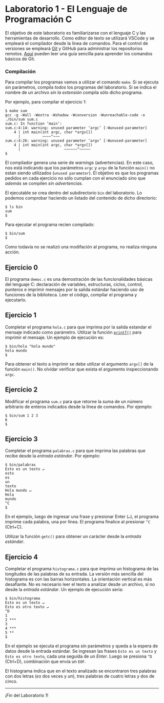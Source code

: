 # Laboratorio 1 - El Lenguaje de Programación C

El objetivo de este laboratorio es familiarizarse con el lenguaje C y las herramientas de desarrollo. Como editor de texto se utilizará VSCode y se empleará el compilador desde la línea de comandos.  Para el control de versiones se empleará [Git](https://git-scm.com/) y GitHub para administrar los repositorios remotos. [Aquí](http://rogerdudler.github.io/git-guide/index.es.html) pueden leer una guía sencilla para aprender los comandos básicos de Git.

### Compilación
Para compilar los programas vamos a utilizar el comando `make`. Si se ejecuta sin parámetros, compila _todos_ los programas del laboratorio. Si se indica el nombre de un archivo _sin la extensión_ compila sólo dicho programa.

Por ejemplo, para compilar el ejercicio 1:
```
$ make sum
gcc -g -Wall -Wextra -Wshadow -Wconversion -Wunreachable-code -o ./bin/sum sum.c
sum.c: In function ‘main’:
sum.c:4:14: warning: unused parameter ‘argc’ [-Wunused-parameter]
    4 | int main(int argc, char *argv[])
      |          ~~~~^~~~
sum.c:4:26: warning: unused parameter ‘argv’ [-Wunused-parameter]
    4 | int main(int argc, char *argv[])
      |                    ~~~~~~^~~~~~
$
```

El compilador genera una serie de _warnings_ (advertencias). En este caso, nos está indicando que los parámetros `argc` y `argv` de la función `main()` no estan siendo utilizados (`unused parameter`). El objetivo es que los programas pedidos en cada ejercicio no sólo cumplan con el enunciado sino que _además_ se compilen *sin advertencias*.

El ejecutable se crea dentro del subdirectorio `bin` del laboratorio. Lo podemos comprobar haciendo un listado del contenido de dicho directorio:
```
$ ls bin
sum 
$
```
Para ejecutar el programa recien compilado:
```
$ bin/sum
$
```
Como todavía no se realizó una modifación al programa, no realiza ninguna acción.

## Ejercicio 0
El programa `democ.c` es una demostración de las funcionalidades básicas del lenguaje C: declaración de variables, estructuras, ciclos, control, punteros e imprimir mensajes por la salida estándar haciendo uso de funciones de la biblioteca. Leer el código, compilar el programa y ejecutarlo.

## Ejercicio 1
Completar el programa `hola.c` para que imprima por la salida estandar el mensaje indicado como parámetro. Utilizar la función [`printf()`](https://www.man7.org/linux/man-pages/man3/printf.3.html) para imprimir el mensaje. Un ejemplo de ejecución es:
```
$ bin/hola "hola mundo"
hola mundo
$
```

Para obtener el texto a imprimir se debe utilizar el argumento `argv[]` de la función `main()`. No olvidar verificar que exista el argumento inspeccionando `argc`.

## Ejercicio 2
Modificar el programa `sum.c` para que retorne la suma de un número arbitrario de enteros indicados desde la línea de comandos. Por ejemplo:
```
$ bin/sum 1 2 3
6
$
```

## Ejercicio 3
Completar el programa `palabras.c` para que imprima las palabras que recibe desde la _entrada estándar_. Por ejemplo:
```
$ bin/palabras
Esto es un texto ↵
esto
es
un
texto
Hola mundo ↵
Hola
mundo
^C
$
```
En el ejemplo, luego de ingresar una frase y presionar Enter (`↵`), el programa imprime cada palabra, una por línea. El programa finalice al presionar `^C` (Ctrl+C).

Utilizar la función `getc()` para obtener un carácter desde la _entrada estándar_.

## Ejercicio 4
Completar el programa `histograma.c` para que imprima un histograma de las longitudes de las palabras de su entrada. La versión más sencilla del histograma es con las barras horizontales. La orientación vertical es más desafiante. No es necesario leer el texto a analizar desde un archivo, si no desde la *entrada estándar*. Un ejemplo de ejecución sería:
```
$ bin/histograma
Esto es un texto ↵
Esto es otro texto ↵
^D
1
2 ***
3
4 ***
5 **
$

``` 
En el ejemplo se ejecuta el programa sin parámetros y queda a la espera de datos desde la entrada estándar. Se ingresan las frases `Esto es un texto` y `Esto es otro texto`, cada una seguida de un *Enter*. Luego se presiona `^D` (Ctrl+D), combinación que envía un `EOF`.

El histograma indica que en el texto analizado se encontraron tres palabras con dos letras (*es* dos veces y *un*), tres palabras de cuatro letras y dos de cinco.  

---

¡Fín del Laboratorio 1!
